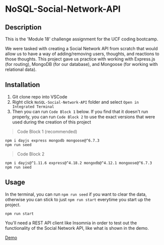 # NoSQL-Social-Network-API

## Description

This is the 'Module 18' challenge assignment for the UCF coding bootcamp.

We were tasked with creating a Social Network API from scratch that would allow us to have a way of adding/removing users, thoughts, and reactions to those thoughts. This project gave us practice with working with Express.js (for routing), MongoDB (for our database), and Mongoose (for working with relational data).

## Installation

1. Git clone repo into VSCode
2. Right click `NoSQL-Social-Network-API` folder and select `Open in Integrated Terminal`
3. Then you can run `Code Block 1` below. If you find that it doesn't run properly, you can run `Code Block 2` to use the exact versions that were used during the creation of this project

> Code Block 1 (recommended)
```
npm i dayjs express mongodb mongoose@^6.7.3
npm run seed
```

> Code Block 2
```
npm i dayjs@^1.11.6 express@^4.18.2 mongodb@^4.12.1 mongoose@^6.7.3
npm run seed
```

## Usage

In the terminal, you can run `npm run seed` if you want to clear the data, otherwise you can stick to just `npm run start` everytime you start up the project.

```
npm run start
```

You'll need a REST API client like Insomnia in order to test out the functionality of the Social Network API, like what is shown in the demo.

[Demo](https://drive.google.com/file/d/1Rvrt7QegWMOILommoDpX2g7EzzDnyzxs/view)
